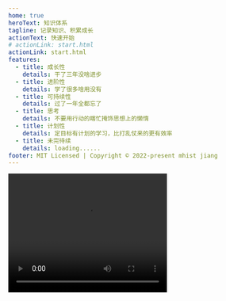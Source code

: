 ```yaml
---
home: true
heroText: 知识体系
tagline: 记录知识、积累成长
actionText: 快速开始
# actionLink: start.html
actionLink: start.html
features:
  - title: 成长性
    details: 干了三年没啥进步
  - title: 进阶性
    details: 学了很多啥用没有
  - title: 可持续性
    details: 过了一年全都忘了
  - title: 思考
    details: 不要用行动的瞎忙掩饰思想上的懒惰
  - title: 计划性
    details: 定目标有计划的学习，比打乱仗来的更有效率
  - title: 未完待续
    details: loading......
footer: MIT Licensed | Copyright © 2022-present mhist jiang
---
```


<video width="320" height="240"  controls>
    <source src="https://www.bilibili.com/video/BV1GJ411x7h7?spm_id_from=333.999.0.0" type="video/mp4">
  
    您的浏览器不支持 video 标签。
</video>
